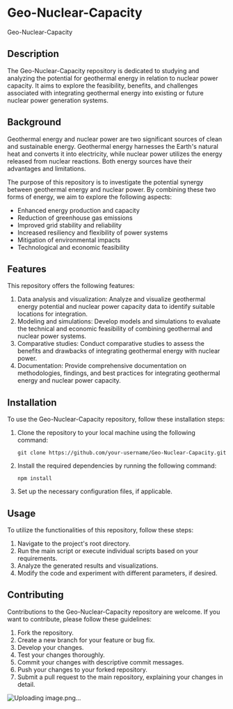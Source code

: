 # Geo-Nuclear-Capacity


Geo-Nuclear-Capacity

## Description

The Geo-Nuclear-Capacity repository is dedicated to studying and analyzing the potential for geothermal energy in relation to nuclear power capacity. It aims to explore the feasibility, benefits, and challenges associated with integrating geothermal energy into existing or future nuclear power generation systems.

## Background

Geothermal energy and nuclear power are two significant sources of clean and sustainable energy. Geothermal energy harnesses the Earth's natural heat and converts it into electricity, while nuclear power utilizes the energy released from nuclear reactions. Both energy sources have their advantages and limitations.

The purpose of this repository is to investigate the potential synergy between geothermal energy and nuclear power. By combining these two forms of energy, we aim to explore the following aspects:

- Enhanced energy production and capacity
- Reduction of greenhouse gas emissions
- Improved grid stability and reliability
- Increased resiliency and flexibility of power systems
- Mitigation of environmental impacts
- Technological and economic feasibility

## Features

This repository offers the following features:

1. Data analysis and visualization: Analyze and visualize geothermal energy potential and nuclear power capacity data to identify suitable locations for integration.
2. Modeling and simulations: Develop models and simulations to evaluate the technical and economic feasibility of combining geothermal and nuclear power systems.
3. Comparative studies: Conduct comparative studies to assess the benefits and drawbacks of integrating geothermal energy with nuclear power.
4. Documentation: Provide comprehensive documentation on methodologies, findings, and best practices for integrating geothermal energy and nuclear power capacity.

## Installation

To use the Geo-Nuclear-Capacity repository, follow these installation steps:

1. Clone the repository to your local machine using the following command:
   ```
   git clone https://github.com/your-username/Geo-Nuclear-Capacity.git
   ```
2. Install the required dependencies by running the following command:
   ```
   npm install
   ```
3. Set up the necessary configuration files, if applicable.

## Usage

To utilize the functionalities of this repository, follow these steps:

1. Navigate to the project's root directory.
2. Run the main script or execute individual scripts based on your requirements.
3. Analyze the generated results and visualizations.
4. Modify the code and experiment with different parameters, if desired.

## Contributing

Contributions to the Geo-Nuclear-Capacity repository are welcome. If you want to contribute, please follow these guidelines:

1. Fork the repository.
2. Create a new branch for your feature or bug fix.
3. Develop your changes.
4. Test your changes thoroughly.
5. Commit your changes with descriptive commit messages.
6. Push your changes to your forked repository.
7. Submit a pull request to the main repository, explaining your changes in detail.


![Uploading image.png…]()
